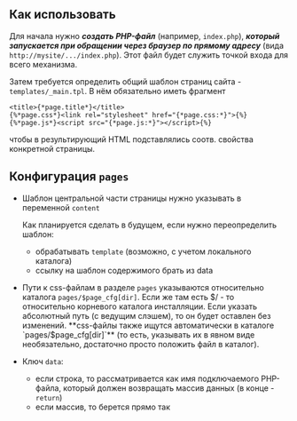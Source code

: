 ## Как использовать

Для начала нужно ***создать PHP-файл*** (например, `index.php`), ***который запускается при обращении через браузер по прямому адресу*** (вида `http://mysite/.../index.php`). Этот файл будет служить точкой входа для всего механизма.

Затем требуется определить общий шаблон страниц сайта - `templates/_main.tpl`. В нём обязательно иметь фрагмент
  ```
  <title>{*page.title*}</title>
  {%*page.css*}<link rel="stylesheet" href="{*page.css:*}">{%}
  {%*page.js*}<script src="{*page.js:*}"></script>{%}
  ```
  чтобы в результирующий HTML подставлялись соотв. свойства конкретной страницы.

## Конфигурация `pages`

* Шаблон центральной части страницы нужно указывать в переменной `content`
  
  Как планируется сделать в будущем, если нужно переопределить шаблон:
    * обрабатывать `template` (возможно, с учетом локального каталога)
    * ссылку на шаблон содержимого брать из data

* Пути к css-файлам в разделе `pages` указываются относительно каталога `pages/$page_cfg[dir]`.
  Если же там есть $/ - то относительно корневого каталога инсталляции.
  Если указать абсолютный путь (с ведущим слэшем), то он будет оставлен без изменений.
  **css-файлы также ищутся автоматически в каталоге `pages/$page_cfg[dir]`** (то есть, указывать их в явном виде необязательно, достаточно просто положить файл в каталог).

* Ключ `data`:
  * если строка, то рассматривается как имя подключаемого PHP-файла, который должен возвращать массив данных (в конце - `return`)
  * если массив, то берется прямо так 

